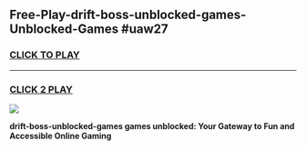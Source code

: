 
## Free-Play-drift-boss-unblocked-games-Unblocked-Games #uaw27
<h3>
<a href="https://news.freeplayer.one?title=drift-boss-unblocked-games&ref=8M">CLICK TO PLAY</a></h3>
<hr>

<h3>
<a href="https://news.freeplayer.one?title=drift-boss-unblocked-games&ref=8M">CLICK 2 PLAY</a>
  
</h3>

<a href="https://news.freeplayer.one?title=drift-boss-unblocked-games&ref=8M"><img src="https://clearcache.store/games.png"></a>


**drift-boss-unblocked-games games unblocked: Your Gateway to Fun and Accessible Online Gaming**
